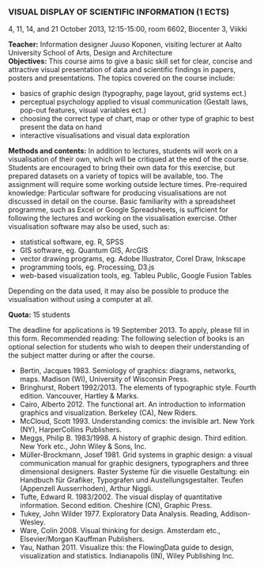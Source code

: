 ### VISUAL DISPLAY OF SCIENTIFIC INFORMATION (1 ECTS)
4, 11, 14, and 21 October 2013, 12:15-15:00, room 6602, Biocenter 3, Viikki

**Teacher:** Information designer Juuso Koponen, visiting lecturer at Aalto University School of Arts, Design and Architecture  
**Objectives:** This course aims to give a basic skill set for clear, concise and attractive visual presentation of data and scientific findings in papers, posters and presentations. The topics covered on the course include:
* basics of graphic design (typography, page layout, grid systems ect.)
* perceptual psychology applied to visual communication (Gestalt laws, pop-out features, visual variables ect.)
* choosing the correct type of chart, map or other type of graphic to best present the data on hand
* interactive visualisations and visual data exploration


**Methods and contents:** In addition to lectures, students will work on a visualisation of their own, which will be critiqued at the end of the course. Students are encouraged to bring their own data for this exercise, but prepared datasets on a variety of topics will be available, too. 
The assignment will require some working outside lecture times.
Pre-required knowledge: Particular software for producing visualisations are not discussed in detail on the course. Basic familiarity with a spreadsheet programme, such as Excel or Google Spreadsheets, is sufficient for following the lectures and working on the visualisation exercise. Other visualisation software may also be used, such as:
* statistical software, eg. R, SPSS
* GIS software, eg. Quantum GIS, ArcGIS
* vector drawing programs, eg. Adobe Illustrator, Corel Draw, Inkscape
* programming tools, eg. Processing, D3.js
* web-based visualization tools, eg. Tableu Public, Google Fusion Tables


Depending on the data used, it may also be possible to produce the visualisation without using a computer at all.

**Quota:** 15 students

The deadline for applications is 19 September 2013. To apply, please fill in this form.
Recommended reading: The following selection of books is an optional selection for students who wish to deepen their understanding of the subject matter during or after the course.
* Bertin, Jacques 1983. Semiology of graphics: diagrams, networks, maps. Madison (WI), University of Wisconsin Press.
* Bringhurst, Robert 1992/2013. The elements of typographic style. Fourth edition. Vancouver, Hartley & Marks.
* Cairo, Alberto 2012. The functional art. An introduction to information graphics and visualization. Berkeley (CA), New Riders. 
* McCloud, Scott 1993. Understanding comics: the invisible art. New York (NY), HarperCollins Publishers.
* Meggs, Philip B. 1983/1998. A history of graphic design. Third edition. New York etc., John Wiley & Sons, Inc.
* Müller-Brockmann, Josef 1981. Grid systems in graphic design: a visual communication manual for graphic designers, typographers and three dimensional designers. Raster Systeme für die visuelle Gestaltung: ein Handbuch für Grafiker, Typografen und Austellungsgestalter. Teufen (Appenzell Ausserrhoden), Arthur Niggli.
* Tufte, Edward R. 1983/2002. The visual display of quantitative information. Second edition. Cheshire (CN), Graphic Press.
* Tukey, John Wilder 1977. Exploratory Data Analysis. Reading, Addison-Wesley.
* Ware, Colin 2008. Visual thinking for design. Amsterdam etc., Elsevier/Morgan Kauffman Publishers.
* Yau, Nathan 2011. Visualize this: the FlowingData guide to design, visualization and statistics. Indianapolis (IN), Wiley Publishing Inc.
